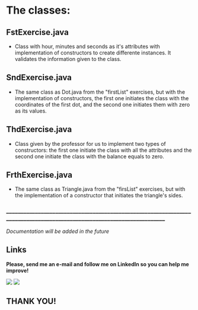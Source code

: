 # The classes:

## FstExercise.java

- Class with hour, minutes and seconds as it's attributes with implementation of constructors to create differente instances.
It validates the information given to the class.

## SndExercise.java

- The same class as Dot.java from the "firstList" exercises, but with the implementation of constructors, the first one
initiates the class with the coordinates of the first dot, and the second one initiates them with zero as its values.

## ThdExercise.java

- Class given by the professor for us to implement two types of constructors: the first one initiate the class with all the
attributes and the second one initiate the class with the balance equals to zero.

## FrthExercise.java

- The same class as Triangle.java from the "firsList" exercises, but with the implementation of a constructor that initiates
the triangle's sides.

### _______________________________________________________________________________________________________________________

_Documentation will be added in the future_


## Links

**Please, send me an e-mail and follow me on LinkedIn so you can help me improve!**

<div>
<a href="https://www.linkedin.com/in/lucas-cardoso-jabur" target="_blank"><img loading="lazy" src="https://img.shields.io/badge/-LinkedIn-%230077B5?style=for-the-badge&logo=linkedin&logoColor=white" target="_blank"></a>  
<a href = "mailto:lucascjabur02@gmail.com"><img loading="lazy" src="https://img.shields.io/badge/Gmail-D14836?style=for-the-badge&logo=gmail&logoColor=white" target="_blank"></a> 
</div>


## THANK YOU!